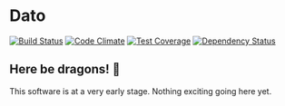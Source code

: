 # Dato
[![Build Status](https://travis-ci.org/DatoAI/dato-website.svg?branch=master)](https://travis-ci.org/DatoAI/dato-website)
[![Code Climate](https://codeclimate.com/github/DatoAI/dato-website/badges/gpa.svg)](https://codeclimate.com/github/DatoAI/dato-website)
[![Test Coverage](https://codeclimate.com/github/DatoAI/dato-website/badges/coverage.svg)](https://codeclimate.com/github/DatoAI/dato-website/coverage)
[![Dependency Status](https://gemnasium.com/badges/github.com/DatoAI/dato-website.svg)](https://gemnasium.com/github.com/DatoAI/dato-website)

## Here be dragons! :dragon:

This software is at a very early stage.
Nothing exciting going here yet.
